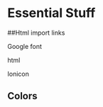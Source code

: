 # Essential Stuff

##Html import links

Google font

html
<link rel="preconnect" href="https://fonts.googleapis.com">
<link rel="preconnect" href="https//fonts.gstatic.com" crossorigin>
<link href="https://fonts.googleapis.com/css2?family=Poppins:wght@400;500;600;700&display=swap" rel="stylesheet"> 


Ionicon


<script type="module" src="https://unpkg.com/ionicons@5.2/dist/ionicons/ionicons.esm.js"></script>
<script nomodule src="https://unpkg.com/ionicons@5.2/dist/ionicons/ionicons.js"></script> 




## Colors